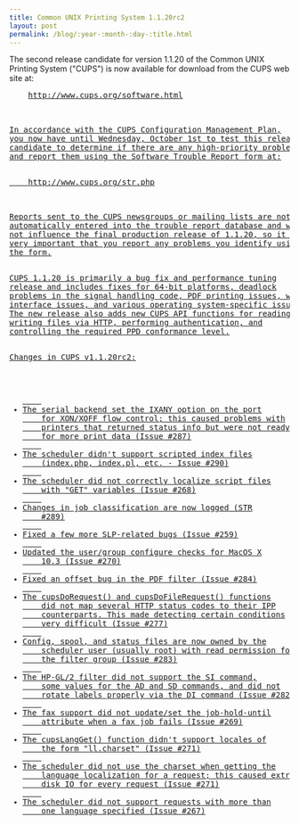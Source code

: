 ```yaml
---
title: Common UNIX Printing System 1.1.20rc2
layout: post
permalink: /blog/:year-:month-:day-:title.html
---
```


<P>The second release candidate for version 1.1.20 of the CommonUNIX Printing System ("CUPS") is now available for download fromthe CUPS web site at:<PRE>    <A HREF="http://www.cups.org/software.html">http://www.cups.org/software.html<P>In accordance with the CUPS Configuration Management Plan,you now have until Wednesday, October 1st to test this releasecandidate to determine if there are any high-priority problemsand report them using the Software Trouble Report form at:<PRE>    <A HREF="http://www.cups.org/str.php">http://www.cups.org/str.php<P>Reports sent to the CUPS newsgroups or mailing lists are notautomatically entered into the trouble report database and willnot influence the final production release of 1.1.20, so it isvery important that you report any problems you identify usingthe form.<P>CUPS 1.1.20 is primarily a bug fix and performance tuningrelease and includes fixes for 64-bit platforms, deadlockproblems in the signal handling code, PDF printing issues, webinterface issues, and various operating system-specific issues.The new release also adds new CUPS API functions for reading andwriting files via HTTP, performing authentication, andcontrolling the required PPD conformance level.<P>Changes in CUPS v1.1.20rc2:<UL>	<LI>The serial backend set the IXANY option on the port	for XON/XOFF flow control; this caused problems with	printers that returned status info but were not ready	for more print data (Issue #287)	<LI>The scheduler didn't support scripted index files	(index.php, index.pl, etc. - Issue #290)	<LI>The scheduler did not correctly localize script files	with "GET" variables (Issue #268)	<LI>Changes in job classification are now logged (STR	#289)	<LI>Fixed a few more SLP-related bugs (Issue #259)	<LI>Updated the user/group configure checks for MacOS X	10.3 (Issue #270)	<LI>Fixed an offset bug in the PDF filter (Issue #284)	<LI>The cupsDoRequest() and cupsDoFileRequest() functions	did not map several HTTP status codes to their IPP	counterparts. This made detecting certain conditions	very difficult (Issue #277)	<LI>Config, spool, and status files are now owned by the	scheduler user (usually root) with read permission for	the filter group (Issue #283)	<LI>The HP-GL/2 filter did not support the SI command,	some values for the AD and SD commands, and did not	rotate labels properly via the DI command (Issue #282)	<LI>The fax support did not update/set the job-hold-until	attribute when a fax job fails (Issue #269)	<LI>The cupsLangGet() function didn't support locales of	the form "ll.charset" (Issue #271)	<LI>The scheduler did not use the charset when getting the	language localization for a request; this caused extra	disk IO for every request (Issue #271)	<LI>The scheduler did not support requests with more than	one language specified (Issue #267)

